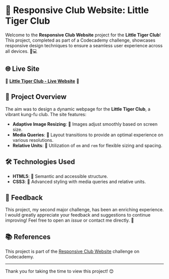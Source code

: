 # 🐯 Responsive Club Website: Little Tiger Club

Welcome to the **Responsive Club Website** project for the **Little Tiger Club**! This project, completed as part of a Codecademy challenge, showcases responsive design techniques to ensure a seamless user experience across all devices. 📱💻  

## 🌐 Live Site  

🔗 **[Little Tiger Club - Live Website](https://matthewleez.github.io/Challenge-Project-responsive-club-website-Little-Tiger-Club/)** 🔗  

## 🌟 Project Overview  

The aim was to design a dynamic webpage for the **Little Tiger Club**, a vibrant kung-fu club. The site features:  

- **Adaptive Image Resizing**: 📸 Images adjust smoothly based on screen size.  
- **Media Queries**: 🎯 Layout transitions to provide an optimal experience on various resolutions.  
- **Relative Units**: 📏 Utilization of `em` and `rem` for flexible sizing and spacing.  

## 🛠️ Technologies Used  

- **HTML5**: 📝 Semantic and accessible structure.  
- **CSS3**: 🎨 Advanced styling with media queries and relative units.  

## 💬 Feedback  

This project, my second major challenge, has been an enriching experience. I would greatly appreciate your feedback and suggestions to continue improving! Feel free to open an *issue* or contact me directly. 🙏  

## 📚 References  

This project is part of the [Responsive Club Website](https://www.codecademy.com/journeys/front-end-engineer/paths/fecj-22-improved-styling-with-css/tracks/fecj-22-making-a-website-responsive/modules/wdcp-22-responsive-club-website-262de839-42f8-4868-941e-fd0c54199378/projects/responsive-club-website) challenge on Codecademy.  

---  

Thank you for taking the time to view this project! 😊  
